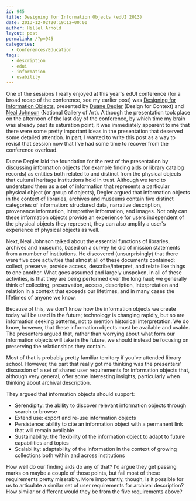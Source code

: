 ```yaml
---
id: 945
title: Designing for Information Objects (edUI 2013)
date: 2013-12-02T20:19:12+00:00
author: Hillel Arnold
layout: post
permalink: /?p=945
categories:
  - Conferences/Education
tags:
  - description
  - edui
  - information
  - usability
---
```

One of the sessions I really enjoyed at this year's edUI conference (for a broad recap of the conference, see my earlier post) was [Designing for Information Objects](http://eduiconf.org/sessions/designing-for-information-objects/), presented by [Duane Degler](http://eduiconf.org/speakers/duane-degler/) (Design for Context) and [Neal Johnson](http://eduiconf.org/speakers/neal-johnson/) (National Gallery of Art). Although the presentation took place on the afternoon of the last day of the conference, by which time my brain was already past its saturation point, it was immediately apparent to me that there were some pretty important ideas in the presentation that deserved some detailed attention. In part, I wanted to write this post as a way to revisit that session now that I've had some time to recover from the conference overload.<!--more-->

Duane Degler laid the foundation for the rest of the presentation by discussing information objects (for example finding aids or library catalog records) as entities both related to and distinct from the physical objects that cultural heritage institutions hold in trust. Although we tend to understand them as a set of information that represents a particular physical object (or group of objects), Degler argued that information objects in the context of libraries, archives and museums contain five distinct categories of information: structured data, narrative description, provenance information, interpretive information, and images. Not only can these information objects provide an experience for users independent of the physical objects they represent, they can also amplify a user's experience of physical objects as well.

Next, Neal Johnson talked about the essential functions of libraries, archives and museums, based on a survey he did of mission statements from a number of institutions. He discovered (unsurprisingly) that there were five core activities that almost all of these documents contained: collect, preserve, provide access, describe/interpret, and relate like things to one another. What goes assumed and largely unspoken, in all of these activities, is that they are being performed over the long haul; we generally think of collecting, preservation, access, description, interpretation and relation in a context that exceeds our lifetimes, and in many cases the lifetimes of anyone we know.

Because of this, we don't know how the information objects we create today will be used in the future; technology is changing rapidly, but so are information seeking patterns, not to mention historical interpretation. We do know, however, that these information objects must be available and usable. The presenters argued that, rather than worrying about what form our information objects will take in the future, we should instead be focusing on preserving the relationships they contain.

Most of that is probably pretty familiar territory if you've attended library school. However, the part that really got me thinking was the presenters' discussion of a set of shared user requirements for information objects that, although very general, offer some interesting insights, particularly when thinking about archival description.

They argued that information objects should support:

* Serendipity: the ability to discover relevant information objects through search or browse
* Extend use: export and re-use information objects
* Persistence: ability to cite an information object with a permanent link that will remain available
* Sustainability: the flexibility of the information object to adapt to future capabilities and topics
* Scalability: adaptability of the information in the context of growing collections both within and across institutions

How well do our finding aids do any of that? I'd argue they get passing marks on maybe a couple of those points, but fail most of these requirements pretty miserably. More importantly, though, is it possible for us to articulate a similar set of user requirements for archival description? How similar or different would they be from the five requirements above?
